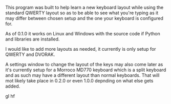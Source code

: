 This program was built to help learn a new keyboard layout while using the standard QWERTY layout so as to be able to see what you're typing as it may differ between chosen setup and the one your keyboard is configured for. 

As of 0.1.0 it works on Linux and Windows with the source code if Python and libraries are installed.

I would like to add more layouts as needed, it currently is only setup for QWERTY and DVORAK.

A settings window to change the layout of the keys may also come later as it's currently setup for a Morroco MD770 keyboard which is a split keyboard and as such may have a different layout than normal keyboards. That will mot likely take place in 0.2.0 or even 1.0.0 depnding on what else gets added.

gl hf
